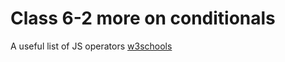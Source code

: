 # Class 6-2 more on conditionals

A useful list of JS operators
[w3schools](https://www.w3schools.com/js/js_operators.asp)
